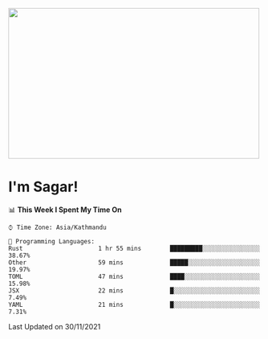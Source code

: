 
<img src="https://media.giphy.com/media/3ornk57KwDXf81rjWM/giphy.gif" width="500" height="300" frameBorder="0" class="giphy-embed" allowFullScreen></img>

#   I'm Sagar!

<!--START_SECTION:waka-->
📊 **This Week I Spent My Time On** 

```text
⌚︎ Time Zone: Asia/Kathmandu

💬 Programming Languages: 
Rust                     1 hr 55 mins        █████████░░░░░░░░░░░░░░░░   38.67% 
Other                    59 mins             █████░░░░░░░░░░░░░░░░░░░░   19.97% 
TOML                     47 mins             ████░░░░░░░░░░░░░░░░░░░░░   15.98% 
JSX                      22 mins             █░░░░░░░░░░░░░░░░░░░░░░░░   7.49% 
YAML                     21 mins             █░░░░░░░░░░░░░░░░░░░░░░░░   7.31%

```


 Last Updated on 30/11/2021
<!--END_SECTION:waka-->
